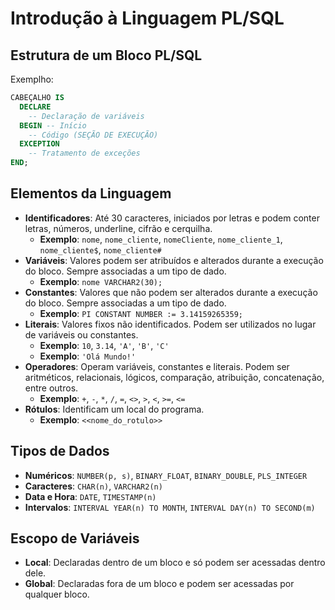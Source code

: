 # Introdução à Linguagem PL/SQL                      

## Estrutura de um Bloco PL/SQL
Exemplho: 
```sql
CABEÇALHO IS
  DECLARE 
    -- Declaração de variáveis
  BEGIN -- Início
    -- Código (SEÇÃO DE EXECUÇÃO)
  EXCEPTION
    -- Tratamento de exceções
END;
```

## Elementos da Linguagem 

- **Identificadores**: Até 30 caracteres, iniciados por letras e podem conter letras, números, underline, cifrão e cerquilha.
  - **Exemplo**: `nome`, `nome_cliente`, `nomeCliente`, `nome_cliente_1`, `nome_cliente$`, `nome_cliente#`
- **Variáveis**: Valores podem ser atribuídos e alterados durante a execução do bloco. Sempre associadas a um tipo de dado.
  - **Exemplo**: `nome VARCHAR2(30);`
- **Constantes**: Valores que não podem ser alterados durante a execução do bloco. Sempre associadas a um tipo de dado.
  - **Exemplo**: `PI CONSTANT NUMBER := 3.14159265359;`
- **Literais**: Valores fixos não identificados. Podem ser utilizados no lugar de variáveis ou constantes.
  - **Exemplo**: `10`, `3.14`, `'A'`, `'B'`, `'C'`
  - **Exemplo**: `'Olá Mundo!'`
- **Operadores**: Operam variáveis, constantes e literais. Podem ser aritméticos, relacionais, lógicos, comparação, atribuição, concatenação, entre outros.
  - **Exemplo**: `+`, `-`, `*`, `/`, `=`, `<>`, `>`, `<`, `>=`, `<=`
- **Rótulos**: Identificam um local do programa.
  - **Exemplo**: `<<nome_do_rotulo>>`

## Tipos de Dados

- **Numéricos**: `NUMBER(p, s)`, `BINARY_FLOAT`, `BINARY_DOUBLE`, `PLS_INTEGER`
- **Caracteres**: `CHAR(n)`, `VARCHAR2(n)`
- **Data e Hora**: `DATE`, `TIMESTAMP(n)`
- **Intervalos**: `INTERVAL YEAR(n) TO MONTH`, `INTERVAL DAY(n) TO SECOND(m)`

## Escopo de Variáveis

- **Local**: Declaradas dentro de um bloco e só podem ser acessadas dentro dele.
- **Global**: Declaradas fora de um bloco e podem ser acessadas por qualquer bloco.
